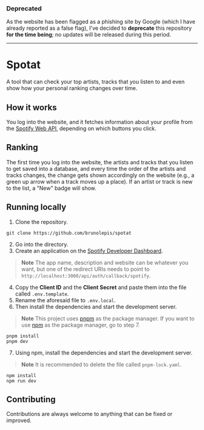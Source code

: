 ### Deprecated

As the website has been flagged as a phishing site by Google (which I have already reported as a false flag), I've decided to **deprecate** this repository **for the time being**; no updates will be released during this period.

---

# Spotat

A tool that can check your top artists, tracks that you listen to and even show how your personal ranking changes over time.

## How it works

You log into the website, and it fetches information about your profile from the [Spotify Web API](https://developer.spotify.com/), depending on which buttons you click.

## Ranking

The first time you log into the website, the artists and tracks that you listen to get saved into a database, and every time the order of the artists and tracks changes, the change gets shown accordingly on the website (e.g., a green up arrow when a track moves up a place). If an artist or track is new to the list, a "New" badge will show.

## Running locally

1. Clone the repository.

```
git clone https://github.com/brunolepis/spotat
```

2. Go into the directory.
3. Create an application on the [Spotify Developer Dashboard](https://developer.spotify.com/dashboard).
> **Note** The app name, description and website can be whatever you want, but one of the redirect URIs needs to point to `http://localhost:3000/api/auth/callback/spotify`.

4. Copy the **Client ID** and the **Client Secret** and paste them into the file called `.env.template`.
5. Rename the aforesaid file to `.env.local`.
6. Then install the dependencies and start the development server.

> **Note** This project uses [pnpm](https://pnpm.io) as the package manager. If you want to use [npm](https://docs.npmjs.com/downloading-and-installing-node-js-and-npm) as the package manager, go to step 7.

```
pnpm install
pnpm dev
```

7. Using npm, install the dependencies and start the development server.

> **Note** It is recommended to delete the file called `pnpm-lock.yaml`.

```
npm install
npm run dev
```

## Contributing

Contributions are always welcome to anything that can be fixed or improved.

